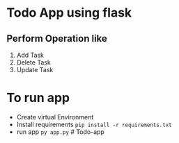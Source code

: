 # Todo App using flask
## Perform Operation like
1. Add Task
2. Delete Task
3. Update Task

# To run app
- Create virtual Environment
- Install requirements
`pip install -r requirements.txt`
- run app
`py app.py`
#   T o d o - a p p  
 